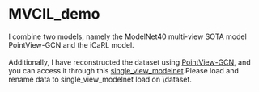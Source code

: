 # MVCIL_demo
I combine two models, namely the ModelNet40 multi-view SOTA model PointView-GCN and the iCaRL model.<br>  
Additionally, I have reconstructed the dataset using [PointView-GCN](https://github.com/SMohammadi89/PointView-GCN/tree/master), and you can access it through this [single_view_modelnet](https://drive.google.com/file/d/1Z-Te9Vw_PhQDCIc_zxyemwiBjI-BeBLK/view?usp=sharing).Please load and rename data to single_view_modelnet load on \dataset\.<br>  
